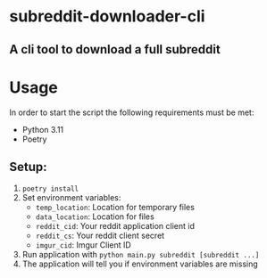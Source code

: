 # subreddit-downloader-cli

A cli tool to download a full subreddit
---
# Usage
In order to start the script the following requirements must be met:
- Python 3.11
- Poetry

## Setup:
1. ``poetry install``
2. Set environment variables:
   - ``temp_location``: Location for temporary files
   - ``data_location``: Location for files
   - ``reddit_cid``: Your reddit application client id 
   - ``reddit_cs``: Your reddit client secret 
   - ``imgur_cid``: Imgur Client ID
3. Run application with ``python main.py subreddit [subreddit ...]``
4. The application will tell you if environment variables are missing

